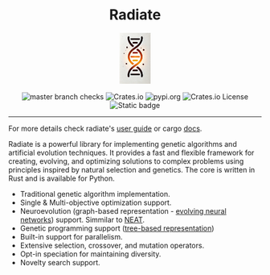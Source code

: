 <h1 align="center">Radiate</h1>
<p align="center">
  <img src="/docs/assets/radiate.png" height="101px" alt="Radiate Logo" />
</p>

<div align="center">
  <img src="https://img.shields.io/github/check-runs/pkalivas/radiate/master" alt="master branch checks" />
  <img src="https://img.shields.io/crates/v/radiate" alt="Crates.io" />
  <img src="https://img.shields.io/pypi/v/radiate?color=blue" alt="pypi.org" />
  <img src="https://img.shields.io/crates/l/radiate" alt="Crates.io License" />
  <img src="https://img.shields.io/badge/evolution-genetics-default" alt="Static badge" />
</div>

___

For more details check radiate's [user guide](https://pkalivas.github.io/radiate/) or cargo [docs](https://docs.rs/radiate/latest/radiate/).


Radiate is a powerful library for implementing genetic algorithms and artificial evolution techniques. It provides a fast and flexible framework for creating, evolving, and optimizing solutions to complex problems using principles
inspired by natural selection and genetics. The core is written in Rust and is available for Python.
 
* Traditional genetic algorithm implementation.
* Single & Multi-objective optimization support.
* Neuroevolution (graph-based representation - [evolving neural networks](http://www.scholarpedia.org/article/Neuroevolution)) support. Simmilar to [NEAT](https://nn.cs.utexas.edu/downloads/papers/stanley.ec02.pdf).
* Genetic programming support ([tree-based representation](https://en.wikipedia.org/wiki/Gene_expression_programming#:~:text=In%20computer%20programming%2C%20gene%20expression,much%20like%20a%20living%20organism.)) 
* Built-in support for parallelism.
* Extensive selection, crossover, and mutation operators.
* Opt-in speciation for maintaining diversity.
* Novelty search support.